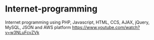 # Internet-programming
Internet programming using PHP, Javascript, HTML, CCS, AJAX, jQuery, MySQL, JSON and AWS platform
https://www.youtube.com/watch?v=w3NLuFcvZVk
